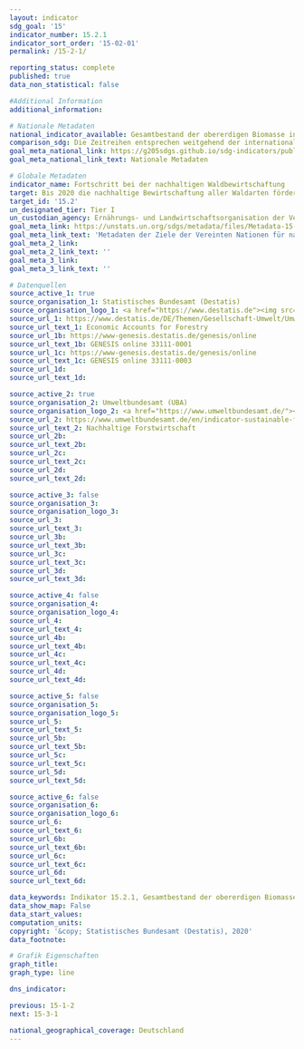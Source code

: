 ```yaml
---
layout: indicator
sdg_goal: '15'
indicator_number: 15.2.1
indicator_sort_order: '15-02-01'
permalink: /15-2-1/

reporting_status: complete
published: true
data_non_statistical: false

#Additional Information
additional_information: 

# Nationale Metadaten
national_indicator_available: Gesamtbestand der obererdigen Biomasse in Wäldern <br> Waldfläche in Schutzgebieten <br> Jährliche Veränderung der Waldfläche <br> Waldflächen mit einem unabhängig geprüften Wald-Management-System
comparison_sdg: Die Zeitreihen entsprechen weitgehend der internationalen Metadatenbeschreibung. Nur der Subindikator "Proportion of forest area under a long term forest management plan" ist nicht darstellbar
goal_meta_national_link: https://g205sdgs.github.io/sdg-indicators/public/MetaDe/15.2.1.pdf
goal_meta_national_link_text: Nationale Metadaten

# Globale Metadaten
indicator_name: Fortschritt bei der nachhaltigen Waldbewirtschaftung
target: Bis 2020 die nachhaltige Bewirtschaftung aller Waldarten fördern, die Entwaldung beenden, geschädigte Wälder wiederherstellen und die Aufforstung und Wiederaufforstung weltweit beträchtlich erhöhen
target_id: '15.2'
un_designated_tier: Tier I
un_custodian_agency: Ernährungs- und Landwirtschaftsorganisation der Vereinten Nationen (FAO)
goal_meta_link: https://unstats.un.org/sdgs/metadata/files/Metadata-15-02-01.pdf
goal_meta_link_text: 'Metadaten der Ziele der Vereinten Nationen für nachhaltige Entwicklung'
goal_meta_2_link: 
goal_meta_2_link_text: ''
goal_meta_3_link: 
goal_meta_3_link_text: ''

# Datenquellen
source_active_1: true
source_organisation_1: Statistisches Bundesamt (Destatis)
source_organisation_logo_1: <a href="https://www.destatis.de"><img src="https://g205sdgs.github.io/sdg-indicators/public/logos/destatis.png" alt="Logo destatis" /></a>
source_url_1: https://www.destatis.de/DE/Themen/Gesellschaft-Umwelt/Umwelt/Publikationen/Querschnitt-Sonstiges/waldgesamtrechnung-tabellenband-5852102167004.html
source_url_text_1: Economic Accounts for Forestry
source_url_1b: https://www-genesis.destatis.de/genesis/online
source_url_text_1b: GENESIS online 33111-0001
source_url_1c: https://www-genesis.destatis.de/genesis/online
source_url_text_1c: GENESIS online 33111-0003
source_url_1d: 
source_url_text_1d: 

source_active_2: true
source_organisation_2: Umweltbundesamt (UBA)
source_organisation_logo_2: <a href="https://www.umweltbundesamt.de/"><img src="https://g205sdgs.github.io/sdg-indicators/public/logos/uba.png" alt="Logo uba" /></a>
source_url_2: https://www.umweltbundesamt.de/en/indicator-sustainable-forestry
source_url_text_2: Nachhaltige Forstwirtschaft
source_url_2b: 
source_url_text_2b: 
source_url_2c: 
source_url_text_2c: 
source_url_2d: 
source_url_text_2d: 

source_active_3: false
source_organisation_3: 
source_organisation_logo_3: 
source_url_3: 
source_url_text_3: 
source_url_3b: 
source_url_text_3b: 
source_url_3c: 
source_url_text_3c: 
source_url_3d: 
source_url_text_3d: 

source_active_4: false
source_organisation_4: 
source_organisation_logo_4: 
source_url_4: 
source_url_text_4: 
source_url_4b: 
source_url_text_4b: 
source_url_4c: 
source_url_text_4c: 
source_url_4d: 
source_url_text_4d: 

source_active_5: false
source_organisation_5: 
source_organisation_logo_5: 
source_url_5: 
source_url_text_5: 
source_url_5b: 
source_url_text_5b: 
source_url_5c: 
source_url_text_5c: 
source_url_5d: 
source_url_text_5d: 

source_active_6: false
source_organisation_6: 
source_organisation_logo_6: 
source_url_6: 
source_url_text_6: 
source_url_6b: 
source_url_text_6b: 
source_url_6c: 
source_url_text_6c: 
source_url_6d: 
source_url_text_6d: 

data_keywords: Indikator 15.2.1, Gesamtbestand der obererdigen Biomasse in Wäldern, Waldfläche in Schutzgebieten, Jährliche Veränderung der Waldfläche, Waldflächen mit einem unabhängig geprüften Wald-Management-System, Ernährungs- und Landwirtschaftsorganisation der Vereinten Nationen (FAO)
data_show_map: False
data_start_values: 
computation_units: 
copyright: '&copy; Statistisches Bundesamt (Destatis), 2020'
data_footnote: 

# Grafik Eigenschaften
graph_title: 
graph_type: line

dns_indicator: 

previous: 15-1-2
next: 15-3-1

national_geographical_coverage: Deutschland
---
```


